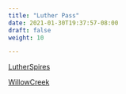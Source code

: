 ```yaml
---
title: "Luther Pass"
date: 2021-01-30T19:37:57-08:00
draft: false
weight: 10

---
```


<a target="_blank" href="/xmeyers/maps/LutherSpires.pdf">LutherSpires</a> 

<a target="_blank" href="/xmeyers/maps/WillowCreek.pdf">WillowCreek</a> 



